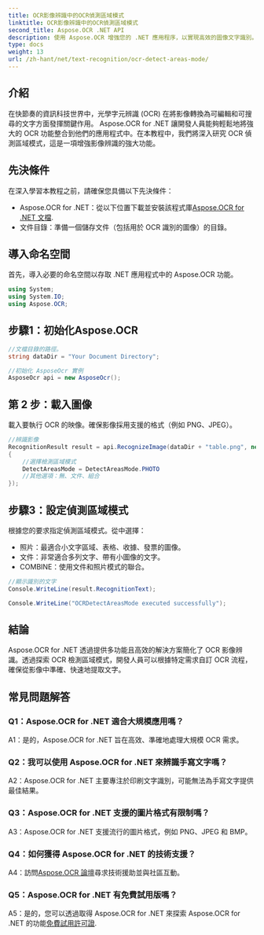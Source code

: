```yaml
---
title: OCR影像辨識中的OCR偵測區域模式
linktitle: OCR影像辨識中的OCR偵測區域模式
second_title: Aspose.OCR .NET API
description: 使用 Aspose.OCR 增強您的 .NET 應用程序，以實現高效的圖像文字識別。探索 OCR 偵測區域模式以獲得精確結果。
type: docs
weight: 13
url: /zh-hant/net/text-recognition/ocr-detect-areas-mode/
---
```

## 介紹

在快節奏的資訊科技世界中，光學字元辨識 (OCR) 在將影像轉換為可編輯和可搜尋的文字方面發揮關鍵作用。 Aspose.OCR for .NET 讓開發人員能夠輕鬆地將強大的 OCR 功能整合到他們的應用程式中。在本教程中，我們將深入研究 OCR 偵測區域模式，這是一項增強影像辨識的強大功能。

## 先決條件

在深入學習本教程之前，請確保您具備以下先決條件：

-  Aspose.OCR for .NET：從以下位置下載並安裝該程式庫[Aspose.OCR for .NET 文檔](https://reference.aspose.com/ocr/net/).
- 文件目錄：準備一個儲存文件（包括用於 OCR 識別的圖像）的目錄。

## 導入命名空間

首先，導入必要的命名空間以存取 .NET 應用程式中的 Aspose.OCR 功能。

```csharp
using System;
using System.IO;
using Aspose.OCR;
```

## 步驟1：初始化Aspose.OCR

```csharp
//文檔目錄的路徑。
string dataDir = "Your Document Directory";

//初始化 AsposeOcr 實例
AsposeOcr api = new AsposeOcr();
```

## 第 2 步：載入圖像

載入要執行 OCR 的映像。確保影像採用支援的格式（例如 PNG、JPEG）。

```csharp
//辨識影像
RecognitionResult result = api.RecognizeImage(dataDir + "table.png", new RecognitionSettings
{
    //選擇檢測區域模式
    DetectAreasMode = DetectAreasMode.PHOTO
    //其他選項：無、文件、組合
});
```

## 步驟3：設定偵測區域模式

根據您的要求指定偵測區域模式。從中選擇：
- 照片：最適合小文字區域、表格、收據、發票的圖像。
- 文件：非常適合多列文字、帶有小圖像的文字。
- COMBINE：使用文件和照片模式的聯合。

```csharp
//顯示識別的文字
Console.WriteLine(result.RecognitionText);

Console.WriteLine("OCRDetectAreasMode executed successfully");
```

## 結論

Aspose.OCR for .NET 透過提供多功能且高效的解決方案簡化了 OCR 影像辨識。透過探索 OCR 檢測區域模式，開發人員可以根據特定需求自訂 OCR 流程，確保從影像中準確、快速地提取文字。

## 常見問題解答

### Q1：Aspose.OCR for .NET 適合大規模應用嗎？

A1：是的，Aspose.OCR for .NET 旨在高效、準確地處理大規模 OCR 需求。

### Q2：我可以使用 Aspose.OCR for .NET 來辨識手寫文字嗎？

A2：Aspose.OCR for .NET 主要專注於印刷文字識別，可能無法為手寫文字提供最佳結果。

### Q3：Aspose.OCR for .NET 支援的圖片格式有限制嗎？

A3：Aspose.OCR for .NET 支援流行的圖片格式，例如 PNG、JPEG 和 BMP。

### Q4：如何獲得 Aspose.OCR for .NET 的技術支援？

 A4：訪問[Aspose.OCR 論壇](https://forum.aspose.com/c/ocr/16)尋求技術援助並與社區互動。

### Q5：Aspose.OCR for .NET 有免費試用版嗎？

 A5：是的，您可以透過取得 Aspose.OCR for .NET 來探索 Aspose.OCR for .NET 的功能[免費試用許可證](https://releases.aspose.com/).